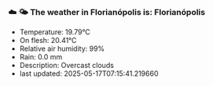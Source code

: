 ### ☁️ 🌤️  The weather in Florianópolis is: Florianópolis

- Temperature: 19.79°C
- On flesh: 20.41°C
- Relative air humidity: 99%
- Rain: 0.0 mm
- Description: Overcast clouds
- last updated: 2025-05-17T07:15:41.219660
